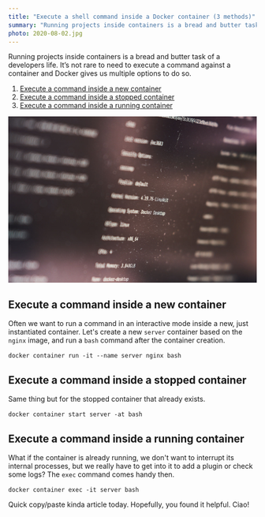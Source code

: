 ```yaml
---
title: "Execute a shell command inside a Docker container (3 methods)"
summary: "Running projects inside containers is a bread and butter task of a developers life. It’s not rare to need to execute a command against a container and Docker gives us multiple options to do so."
photo: 2020-08-02.jpg
---
```


Running projects inside containers is a bread and butter task of a developers life. It’s not rare to need to execute a command against a container and Docker gives us multiple options to do so.

1. [Execute a command inside a new container](#execute-a-command-inside-a-new-container)
2. [Execute a command inside a stopped container](#execute-a-command-inside-a-stopped-container)
3. [Execute a command inside a running container](#execute-a-command-inside-a-running-container)

![Output of Docker info command](2020-08-02-1.jpg)

## Execute a command inside a new container

Often we want to run a command in an interactive mode inside a new, just instantiated container. Let's create a new `server` container based on the `nginx` image, and run a `bash` command after the container creation.

```
docker container run -it --name server nginx bash
```

## Execute a command inside a stopped container

Same thing but for the stopped container that already exists.

```
docker container start server -at bash
```

## Execute a command inside a running container

What if the container is already running, we don't want to interrupt its internal processes, but we really have to get into it to add a plugin or check some logs? The `exec` command comes handy then.

```
docker container exec -it server bash
```

Quick copy/paste kinda article today. Hopefully, you found it helpful. Ciao!
